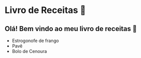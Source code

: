 # Livro de Receitas 🍴
## Olá! Bem vindo ao meu livro de receitas 📝
 - Estrogonofe de frango
 - Pavê
 - Bolo de Cenoura 
